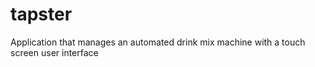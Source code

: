 # tapster
Application that manages an automated drink mix machine with a touch screen user interface
